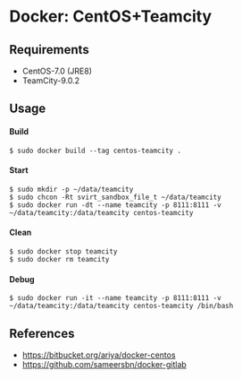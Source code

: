 Docker: CentOS+Teamcity
=======================

Requirements
------------
* CentOS-7.0 (JRE8)
* TeamCity-9.0.2

Usage
-----

#### Build

	$ sudo docker build --tag centos-teamcity .

#### Start

	$ sudo mkdir -p ~/data/teamcity
	$ sudo chcon -Rt svirt_sandbox_file_t ~/data/teamcity
	$ sudo docker run -dt --name teamcity -p 8111:8111 -v ~/data/teamcity:/data/teamcity centos-teamcity

#### Clean 

	$ sudo docker stop teamcity
	$ sudo docker rm teamcity

#### Debug

	$ sudo docker run -it --name teamcity -p 8111:8111 -v ~/data/teamcity:/data/teamcity centos-teamcity /bin/bash


References
----------
* <https://bitbucket.org/ariya/docker-centos>
* <https://github.com/sameersbn/docker-gitlab>
